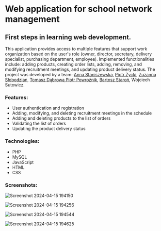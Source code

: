 # Web application for school network management

## First steps in learning web development.

This application provides access to multiple features that support work organization based on the user's role (owner, director, secretary, delivery specialist, purchasing department, employee). Implemented functionalities include: adding products, creating order lists, adding, removing, and modifying recruitment meetings, and updating product delivery status. The project was developed by a team:  [Anna Staniszewska](https://github.com/xAniSsx), [Piotr Życki](https://github.com/PiotrZycki), [Zuzanna Słobodzian](https://github.com/ZuzannaSlobodzian), [Tomasz Dąbrowa](https://github.com/TomaszDabrowa),[Piotr Powroźnik](https://github.com/PPowroznik02), [Bartosz Staroń](https://github.com/barst123), Wojciech Sutowicz.

### Features:
* User authentication and registration
* Adding, modifying, and deleting recruitment meetings in the schedule
* Adding and deleting products to the list of orders
* Validating the list of orders
* Updating the product delivery status

### Technologies:
* PHP
* MySQL
* JavaScript
* HTML
* CSS

### Screenshots:

![Screenshot 2024-04-15 194150](https://github.com/ZuzannaSlobodzian/php-basics/assets/97484679/49457955-edd6-41b1-9f62-577180980696)

![Screenshot 2024-04-15 194256](https://github.com/ZuzannaSlobodzian/php-basics/assets/97484679/081e5bcb-04c4-4fc0-ab6a-5d4b899734f6)

![Screenshot 2024-04-15 194544](https://github.com/ZuzannaSlobodzian/php-basics/assets/97484679/9a893b6b-73df-4b3f-90f6-4ec5e4685d2c)

![Screenshot 2024-04-15 194625](https://github.com/ZuzannaSlobodzian/php-basics/assets/97484679/0d7d5ffb-5e26-4cb5-9985-f2e021173813)

